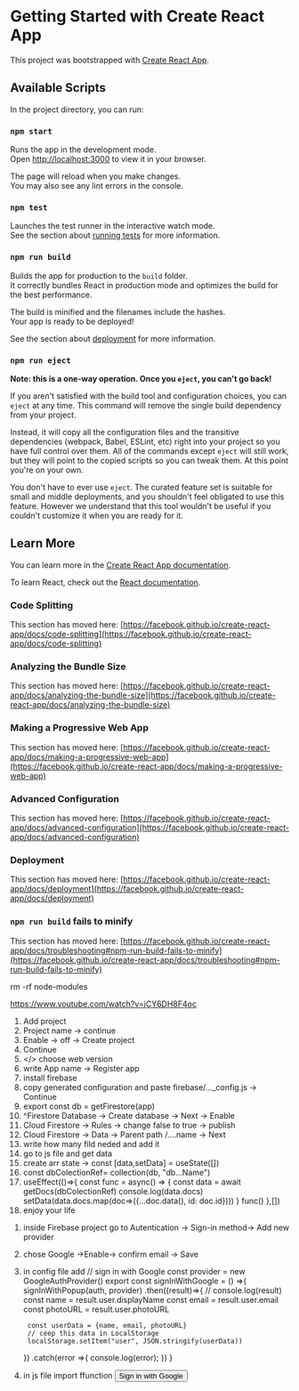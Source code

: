 # Getting Started with Create React App

This project was bootstrapped with [Create React App](https://github.com/facebook/create-react-app).

## Available Scripts

In the project directory, you can run:

### `npm start`

Runs the app in the development mode.\
Open [http://localhost:3000](http://localhost:3000) to view it in your browser.

The page will reload when you make changes.\
You may also see any lint errors in the console.

### `npm test`

Launches the test runner in the interactive watch mode.\
See the section about [running tests](https://facebook.github.io/create-react-app/docs/running-tests) for more information.

### `npm run build`

Builds the app for production to the `build` folder.\
It correctly bundles React in production mode and optimizes the build for the best performance.

The build is minified and the filenames include the hashes.\
Your app is ready to be deployed!

See the section about [deployment](https://facebook.github.io/create-react-app/docs/deployment) for more information.

### `npm run eject`

**Note: this is a one-way operation. Once you `eject`, you can't go back!**

If you aren't satisfied with the build tool and configuration choices, you can `eject` at any time. This command will remove the single build dependency from your project.

Instead, it will copy all the configuration files and the transitive dependencies (webpack, Babel, ESLint, etc) right into your project so you have full control over them. All of the commands except `eject` will still work, but they will point to the copied scripts so you can tweak them. At this point you're on your own.

You don't have to ever use `eject`. The curated feature set is suitable for small and middle deployments, and you shouldn't feel obligated to use this feature. However we understand that this tool wouldn't be useful if you couldn't customize it when you are ready for it.

## Learn More

You can learn more in the [Create React App documentation](https://facebook.github.io/create-react-app/docs/getting-started).

To learn React, check out the [React documentation](https://reactjs.org/).

### Code Splitting

This section has moved here: [https://facebook.github.io/create-react-app/docs/code-splitting](https://facebook.github.io/create-react-app/docs/code-splitting)

### Analyzing the Bundle Size

This section has moved here: [https://facebook.github.io/create-react-app/docs/analyzing-the-bundle-size](https://facebook.github.io/create-react-app/docs/analyzing-the-bundle-size)

### Making a Progressive Web App

This section has moved here: [https://facebook.github.io/create-react-app/docs/making-a-progressive-web-app](https://facebook.github.io/create-react-app/docs/making-a-progressive-web-app)

### Advanced Configuration

This section has moved here: [https://facebook.github.io/create-react-app/docs/advanced-configuration](https://facebook.github.io/create-react-app/docs/advanced-configuration)

### Deployment

This section has moved here: [https://facebook.github.io/create-react-app/docs/deployment](https://facebook.github.io/create-react-app/docs/deployment)

### `npm run build` fails to minify

This section has moved here: [https://facebook.github.io/create-react-app/docs/troubleshooting#npm-run-build-fails-to-minify](https://facebook.github.io/create-react-app/docs/troubleshooting#npm-run-build-fails-to-minify)


<!-- if want delete file -->
rm -rf node-modules

<!-- work with firestore -->
https://www.youtube.com/watch?v=jCY6DH8F4oc

<!-- use firebase firestore -->
1. Add project
2. Project name -> continue
3. Enable -> off -> Create project
4. Continue
5. </> choose web version
6. write App name -> Register app
7. install firebase
8. copy generated configuration and paste firebase/..._config.js -> Continue
9. export const db = getFirestore(app)
10. ^Firestore Database -> Create database -> Next -> Enable
11. Cloud Firestore -> Rules -> change false to true -> publish
12. Cloud Firestore -> Data -> Parent path /....name -> Next
13. write how many fild neded and add it
14. go to js file and get data
15. create arr state -> const [data,setData] = useState([])
16. const dbColectionRef= collection(db, "db...Name")
17. useEffect(()=>{
        const func = async() => {
            const data = await getDocs(dbColectionRef)
            console.log(data.docs)
            setData(data.docs.map(doc=>({...doc.data(), id: doc.id})))
        }
        func()
    },[])
18. enjoy your life


<!-- Sign in with Google -->
1. inside Firebase project go to Autentication -> Sign-in method-> Add new provider
2. chose Google ->Enable-> confirm email -> Save
3. in config file add
    // sign in with Google
    const provider = new GoogleAuthProvider()
    export const signInWithGoogle = () =>{
    signInWithPopup(auth, provider)
    .then((result)=>{
        // console.log(result)
        const name = result.user.displayName
        const email = result.user.email
        const photoURL = result.user.photoURL

        const userData = {name, email, photoURL}
        // ceep this data in LocalStorage
        localStorage.setItem("user", JSON.stringify(userData))

    })
    .catch(error =>{
        console.log(error);
    })
    }
4. in js file import ffunction
    <button onClick={signInWithGoogle} className="btn">Sign in with Google</button>
